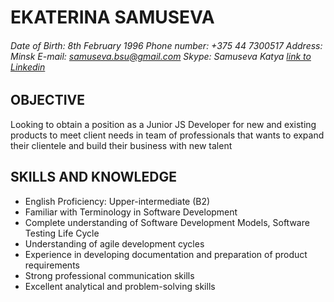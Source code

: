 # **EKATERINA SAMUSEVA**
###### Date of Birth: 8th February 1996 Phone number: +375 44 7300517 Address: Minsk E-mail: samuseva.bsu@gmail.com Skype: Samuseva Katya  [link to Linkedin](https://www.linkedin.com/in/%D0%B5%D0%BA%D0%B0%D1%82%D0%B5%D1%80%D0%B8%D0%BD%D0%B0-%D1%81%D0%B0%D0%BC%D1%83%D1%81%D0%B5%D0%B2%D0%B0-81537515a/)

## OBJECTIVE

Looking to obtain a position as a Junior JS Developer for new and existing products to meet client needs in team of professionals that wants to expand their clientele and build their business with new talent

## SKILLS AND KNOWLEDGE

* English Proficiency: Upper-intermediate (B2)
* Familiar with Terminology in Software Development
* Complete understanding of Software Development Models, Software Testing Life Cycle
* Understanding of agile development cycles
* Experience in developing documentation and preparation of product requirements
* Strong professional communication skills
* Excellent analytical and problem-solving skills

